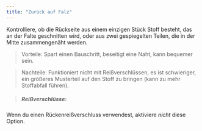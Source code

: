 ```yaml
---
title: "Zurück auf Falz"
---
```


Kontrolliere, ob die Rückseite aus einem einzigen Stück Stoff besteht, das an der Falte geschnitten wird, oder aus zwei gespiegelten Teilen, die in der Mitte zusammengenäht werden.

> Vorteile: Spart einen Bauschritt, beseitigt eine Naht, kann bequemer sein.

> Nachteile: Funktioniert nicht mit Reißverschlüssen, es ist schwieriger, ein größeres Musterteil auf den Stoff zu bringen (kann zu mehr Stoffabfall führen).

> ##### Reißverschlüsse:

Wenn du einen Rückenreißverschluss verwendest, aktiviere _nicht_ diese Option.
